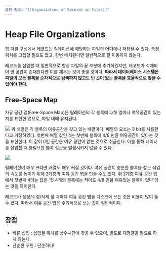 ```yaml
---
상위 링크: "[[Organization of Records in Files]]"
---
```

# Heap File Organizations
힙 파일 구성에서 레코드는 릴레이션에 해당하는 파일의 어디에나 저장될 수 있다. 특정 위치를 고집할 필요도 없고, 한번 배치된다면 일반적으로 잘 이동하지 않는다.

레코드를 삽입할 때 일반적으로 항상 파일의 끝 부분에 추가하겠지만, 레코드가 삭제되어 빈 공간이 존재한다면 이를 채우는 것이 좋을 것이다. **따라서 데이터베이스 시스템은 파일의 모든 블록을 순차적으로 검색하지 않고도 빈 곳이 있는 블록을 효율적으로 찾을 수 있어야 한다.**

## Free-Space Map
자유 공간 맵(Free-Space Map)은 릴레이션의 각 블록에 대해 얼마나 여유공간이 있는지를 표현한 맵으로, 파일 내에 유지된다.

![](https://i.imgur.com/xZm1ah2.png)
위 배열은 각 블록의 여유공간을 갖고 있는 배열이다. 배열의 요소는 3 bit를 사용한다고 가정하였다. 첫번째 배열 값인 4는 첫번째 블록에 4/8 만큼 여유공간이 있다는 것을 표현한다. 이 값이 0인 공간은 여유 공간이 없는 것으로 취급한다. 이를 통해 데이터를 삽입할 때 불필요한 블록 접근을 발생시키지 않을 수 있다.

![](https://i.imgur.com/IpzYKEP.png)

릴레이션이 매우 크다면 배열도 매우 커질 것이다. 여유 공간이 충분한 블록을 찾는 작업의 속도를 높이기 위해 2계층의 여유 공간 맵을 만들 수도 있다. 위 2계층 여유 공간 맵에서 첫번째 4라는 값은 '첫 4개의 블록에는 적어도 4/8 만큼 여유있는 블록이 있다'라는 것을 의미한다. 

레코드가 생성/수정/삭제 될 때마다 여유 공간 맵을 디스크에 쓰는 것은 비용이 많이 들 수 있다. 따라서 여유 공간 맵은 주기적으로 쓰는 것이 일반적이다.

## 장점
* 빠른 삽입 : 삽입될 위치를 상수시간에 찾을 수 있으며, 별도로 재정렬을 필요로 하지 않는다.
* 단순한 구현 : 단순하다!
